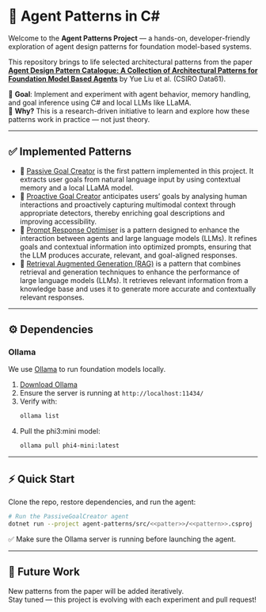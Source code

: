 # 🧠 Agent Patterns in C#

Welcome to the **Agent Patterns Project** — a hands-on, developer-friendly exploration of agent design patterns for foundation model-based systems.

This repository brings to life selected architectural patterns from the paper  
**[Agent Design Pattern Catalogue: A Collection of Architectural Patterns for Foundation Model Based Agents](https://arxiv.org/abs/2405.10467v3)** by Yue Liu et al. (CSIRO Data61).

🚀 **Goal**: Implement and experiment with agent behavior, memory handling, and goal inference using C# and local LLMs like LLaMA.  
🧪 **Why?** This is a research-driven initiative to learn and explore how these patterns work in practice — not just theory.

---

## ✅ Implemented Patterns

- 📄 [Passive Goal Creator](doc/PassiveGoalCreator.md) is the first pattern implemented in this project. It extracts user goals from natural language input by using contextual memory and a local LLaMA model.
- 📄 [Proactive Goal Creator](doc/ProactiveGoalCreator.md) anticipates users’ goals by analysing human interactions and proactively capturing multimodal context through appropriate detectors, thereby enriching goal descriptions and improving accessibility.
- 📄 [Prompt Response Optimiser](doc/PromptResponseOptimiser.md) is a pattern designed to enhance the interaction between agents and large language models (LLMs). It refines goals and contextual information into optimized prompts, ensuring that the LLM produces accurate, relevant, and goal-aligned responses.
- 📄 [Retrieval Augmented Generation (RAG)](doc/RetrievalAugmentedGeneration.md) is a pattern that combines retrieval and generation techniques to enhance the performance of large language models (LLMs). It retrieves relevant information from a knowledge base and uses it to generate more accurate and contextually relevant responses.
---

## ⚙️ Dependencies

### Ollama
We use [Ollama](https://ollama.com/) to run foundation models locally.

1. [Download Ollama](https://ollama.com/download)
2. Ensure the server is running at `http://localhost:11434/`
3. Verify with:
   ```bash
   ollama list
   ```
4. Pull the phi3:mini model:
   ```bash
   ollama pull phi4-mini:latest
   ```

---

## ⚡ Quick Start

Clone the repo, restore dependencies, and run the agent:

```bash
# Run the PassiveGoalCreator agent
dotnet run --project agent-patterns/src/<<patter>>/<<pattern>>.csproj
```

✅ Make sure the Ollama server is running before launching the agent.

---

## 🔭 Future Work

New patterns from the paper will be added iteratively.  
Stay tuned — this project is evolving with each experiment and pull request!